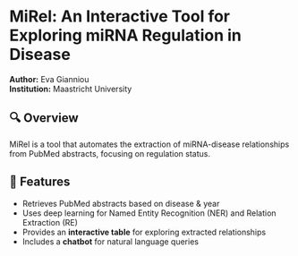 # MiRel: An Interactive Tool for Exploring miRNA Regulation in Disease
**Author:** Eva Gianniou  
**Institution:** Maastricht University  

## 🔍 Overview
MiRel is a tool that automates the extraction of miRNA-disease relationships from PubMed abstracts, focusing on regulation status.

## 🚀 Features
- Retrieves PubMed abstracts based on disease & year
- Uses deep learning for Named Entity Recognition (NER) and Relation Extraction (RE)
- Provides an **interactive table** for exploring extracted relationships
- Includes a **chatbot** for natural language queries